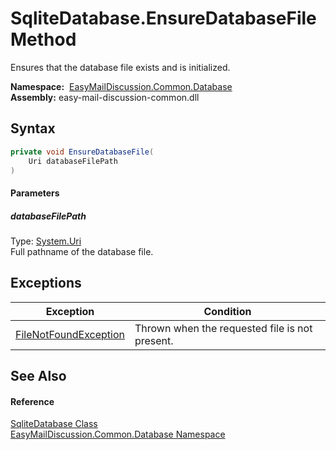 SqliteDatabase.EnsureDatabaseFile Method
========================================
Ensures that the database file exists and is initialized.

  **Namespace:**  [EasyMailDiscussion.Common.Database][1]  
  **Assembly:** easy-mail-discussion-common.dll

Syntax
------

```csharp
private void EnsureDatabaseFile(
	Uri databaseFilePath
)
```

#### Parameters

##### *databaseFilePath*
Type: [System.Uri][2]  
 Full pathname of the database file.


Exceptions
----------

| Exception                  | Condition                                      |
| -------------------------- | ---------------------------------------------- |
| [FileNotFoundException][3] | Thrown when the requested file is not present. |


See Also
--------

#### Reference
[SqliteDatabase Class][4]  
[EasyMailDiscussion.Common.Database Namespace][1]  

[1]: ../README.md
[2]: https://docs.microsoft.com/dotnet/api/system.uri
[3]: https://docs.microsoft.com/dotnet/api/system.io.filenotfoundexception
[4]: README.md